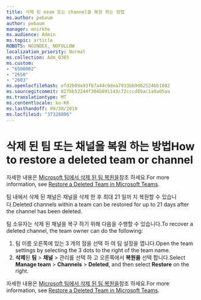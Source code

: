 ```yaml
---
title: 삭제 된 eeam 또는 channel을 복원 하는 방법
ms.author: pebaum
author: pebaum
manager: mnirkhe
ms.audience: Admin
ms.topic: article
ROBOTS: NOINDEX, NOFOLLOW
localization_priority: Normal
ms.collection: Adm_O365
ms.custom:
- "6500002"
- "2650"
- "2603"
ms.openlocfilehash: efd2b09a93fb7a44c0dea7933bb9d02524bb1082
ms.sourcegitcommit: 027bb52244f304b891143c72cccd89ac1a9a05aa
ms.translationtype: MT
ms.contentlocale: ko-KR
ms.lasthandoff: 09/30/2019
ms.locfileid: "37328806"
---
```

# <a name="how-to-restore-a-deleted-team-or-channel"></a><span data-ttu-id="0c9c8-102">삭제 된 팀 또는 채널을 복원 하는 방법</span><span class="sxs-lookup"><span data-stu-id="0c9c8-102">How to restore a deleted team or channel</span></span>

<span data-ttu-id="0c9c8-103">자세한 내용은 [Microsoft 팀에서 삭제 된 팀 복원을](https://blogs.technet.microsoft.com/skypehybridguy/2017/07/23/restoring-a-deleted-team-in-microsoft-teams)참조 하세요.</span><span class="sxs-lookup"><span data-stu-id="0c9c8-103">For more information, see [Restore a Deleted Team in Microsoft Teams](https://blogs.technet.microsoft.com/skypehybridguy/2017/07/23/restoring-a-deleted-team-in-microsoft-teams).</span></span>

<span data-ttu-id="0c9c8-104">팀 내에서 삭제 된 채널은 채널을 삭제 한 후 최대 21 일까 지 복원할 수 있습니다.</span><span class="sxs-lookup"><span data-stu-id="0c9c8-104">Deleted channels within a team can be restored for up to 21 days after the channel has been deleted.</span></span>

<span data-ttu-id="0c9c8-105">팀 소유자는 삭제 된 채널을 복구 하기 위해 다음을 수행할 수 있습니다.</span><span class="sxs-lookup"><span data-stu-id="0c9c8-105">To recover a deleted channel, the team owner can do the following:</span></span>

1. <span data-ttu-id="0c9c8-106">팀 이름 오른쪽에 있는 3 개의 점을 선택 하 여 팀 설정을 엽니다.</span><span class="sxs-lookup"><span data-stu-id="0c9c8-106">Open the team settings by selecting the 3 dots to the right of the team name.</span></span>
2. <span data-ttu-id="0c9c8-107">**삭제**된 **팀** > **채널** > 관리를 선택 하 고 오른쪽에서 **복원을** 선택 합니다.</span><span class="sxs-lookup"><span data-stu-id="0c9c8-107">Select **Manage team** > **Channels** > **Deleted**, and then select **Restore** on the right.</span></span>

<span data-ttu-id="0c9c8-108">자세한 내용은 [Microsoft 팀에서 삭제 된 팀 복원을](https://blogs.technet.microsoft.com/skypehybridguy/2017/07/23/restoring-a-deleted-team-in-microsoft-teams)참조 하세요.</span><span class="sxs-lookup"><span data-stu-id="0c9c8-108">For more information, see [Restore a Deleted Team in Microsoft Teams](https://blogs.technet.microsoft.com/skypehybridguy/2017/07/23/restoring-a-deleted-team-in-microsoft-teams).</span></span>